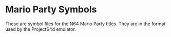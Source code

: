 Mario Party Symbols
===================

These are symbol files for the N64 Mario Party titles. They are in the format used by the Project64d emulator.

